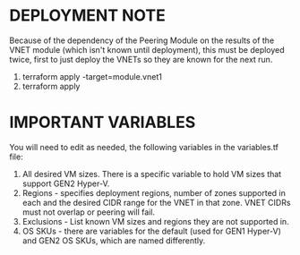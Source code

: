 # DEPLOYMENT NOTE

Because of the dependency of the Peering Module on
the results of the VNET module (which isn't known until
deployment), this must be deployed twice, first to just
deploy the VNETs so they are known for the next run.

1) terraform apply -target=module.vnet1
2) terraform apply


# IMPORTANT VARIABLES

You will need to edit as needed, the following variables in the variables.tf file:

1. All desired VM sizes.  There is a specific variable to hold VM sizes that support GEN2 Hyper-V.
2. Regions - specifies deployment regions, number of zones supported in each and the desired CIDR range for the VNET in that zone.  VNET CIDRs must not overlap or peering will fail. 
3. Exclusions - List known VM sizes and regions they are not supported in. 
4. OS SKUs - there are variables for the default (used for GEN1 Hyper-V) and GEN2 OS SKUs, which are named differently. 
